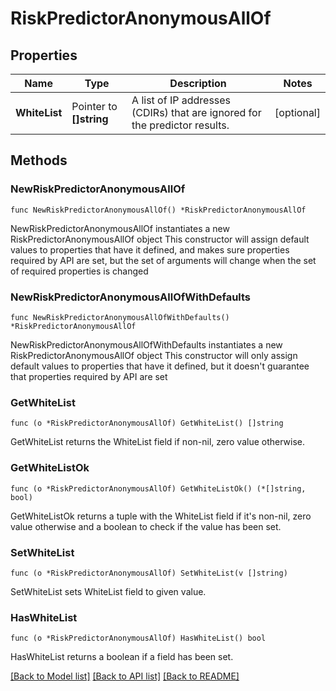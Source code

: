 # RiskPredictorAnonymousAllOf

## Properties

Name | Type | Description | Notes
------------ | ------------- | ------------- | -------------
**WhiteList** | Pointer to **[]string** | A list of IP addresses (CDIRs) that are ignored for the predictor results. | [optional] 

## Methods

### NewRiskPredictorAnonymousAllOf

`func NewRiskPredictorAnonymousAllOf() *RiskPredictorAnonymousAllOf`

NewRiskPredictorAnonymousAllOf instantiates a new RiskPredictorAnonymousAllOf object
This constructor will assign default values to properties that have it defined,
and makes sure properties required by API are set, but the set of arguments
will change when the set of required properties is changed

### NewRiskPredictorAnonymousAllOfWithDefaults

`func NewRiskPredictorAnonymousAllOfWithDefaults() *RiskPredictorAnonymousAllOf`

NewRiskPredictorAnonymousAllOfWithDefaults instantiates a new RiskPredictorAnonymousAllOf object
This constructor will only assign default values to properties that have it defined,
but it doesn't guarantee that properties required by API are set

### GetWhiteList

`func (o *RiskPredictorAnonymousAllOf) GetWhiteList() []string`

GetWhiteList returns the WhiteList field if non-nil, zero value otherwise.

### GetWhiteListOk

`func (o *RiskPredictorAnonymousAllOf) GetWhiteListOk() (*[]string, bool)`

GetWhiteListOk returns a tuple with the WhiteList field if it's non-nil, zero value otherwise
and a boolean to check if the value has been set.

### SetWhiteList

`func (o *RiskPredictorAnonymousAllOf) SetWhiteList(v []string)`

SetWhiteList sets WhiteList field to given value.

### HasWhiteList

`func (o *RiskPredictorAnonymousAllOf) HasWhiteList() bool`

HasWhiteList returns a boolean if a field has been set.


[[Back to Model list]](../README.md#documentation-for-models) [[Back to API list]](../README.md#documentation-for-api-endpoints) [[Back to README]](../README.md)


